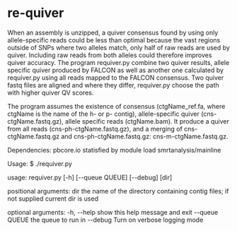# re-quiver
When an assembly is unzipped, a quiver consensus found by using only allele-specific reads could be less than optimal because the vast regions outside of SNPs where two alleles match, only half of raw reads are used by quiver. Including raw reads from both alleles could therefore improves quiver accuracy. The program requiver.py combine two quiver results, allele specific quiver produced by FALCON as well as another one calculated by requiver.py using all reads mapped to the FALCON consensus. Two quiver fastq files are aligned and where they differ, requiver.py choose the path with higher quiver QV scores.

The program assumes the existence of consensus (ctgName_ref.fa, where ctgName is the name of the h- or p- contig), allele-specific quiver (cns-ctgName.fastq.gz), allele specific reads (ctgName.bam). It produce a quiver from all reads (cns-ph-ctgName.fastq.gz), and a merging of cns-ctgName.fastq.gz and cns-ph-ctgName.fastq.gz: cns-m-ctgName.fastq.gz.

Dependencies:
pbcore.io statisfied by
module load smrtanalysis/mainline

Usage:
$ ./requiver.py

usage: requiver.py [-h] [--queue QUEUE] [--debug] [dir]

positional arguments:
  dir            the name of the directory containing contig files; if not
                 supplied current dir is used

optional arguments:
  -h, --help     show this help message and exit
  --queue QUEUE  the queue to run in
  --debug        Turn on verbose logging mode

